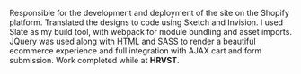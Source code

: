 Responsible for the development and deployment of the site on the Shopify platform. Translated the designs to code using Sketch and Invision.
I used Slate as my build tool, with webpack for module bundling and asset imports. JQuery was used along with HTML and SASS to render a beautiful ecommerce experience and full integration with AJAX cart and form submission. Work completed while at __HRVST__.
